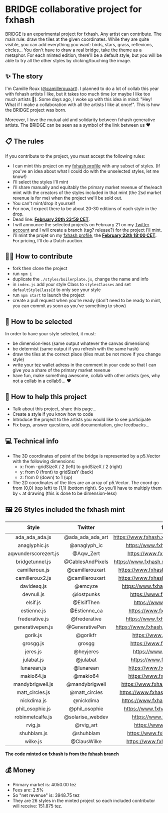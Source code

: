 BRIDGE collaborative project for fxhash
================

BRIDGE is an experimental project for fxhash. Any artist can contribute. 
The main rule: draw the tiles at the given coordinates. While they are quite visible, you can add everything you want: birds, stars, grass, reflexions, circles... You don't have to draw a real bridge, take the theme as a metaphor.
For each minted edition, there'll be a default style, but you will be able to try all the other styles by clicking/touching the image.

## ✨ The story

I'm Camille Roux ([@camillerouxart](https://twitter.com/camillerouxart)). I planned to do a lot of collab this year with fxhash artists I like, but it takes too much time (or maybe I like too much artists 🤣). Some days ago, I woke up with this idea in mind: "Hey! What if I make a collaboration with all the artists I like at once!".
This is how the BRIDGE project was born.

Moreover, I love the mutual aid and solidarity between fxhash generative artists. The BRIDGE can be seen as a symbol of the link between us ♥️

## 📋 The rules

If you contribute to the project, you must accept the following rules:

* I can mint this project on my [fxhash profile](https://www.fxhash.xyz/u/Camille%20Roux) with any subset of styles. (If you've an idea about what I could do with the unselected styles, let me know!)
* I'll select the styles I'll mint
* I'll share manually and equitably the primary market revenue of the/each mint with the creators of the styles included in that mint (the 2sd market revenue is for me) when the project we'll be sold out.
* You can't mint/drop it yourself
* For now, I expect there to be about 20-30 editions of each style in the drop. 
* Dead line: **[February 20th 23:59 CET](https://everytimezone.com/?t=62118480,563)**.
* I will announce the selected projects on February 21 on my [Twitter account](https://twitter.com/camillerouxart) and I will create a branch (tag? release?) for the project I'll mint.
* I'll mint the projet on my [fxhash profile](https://www.fxhash.xyz/u/Camille%20Roux), the **[February 22th 18:00 CET](https://everytimezone.com/?t=62118480,f3c)**. For pricing, I'll do a Dutch auction.

## 🧑‍💻 How to contribute

- fork then clone the project
- run `npm i`
- duplicate the `./styles/boilerplate.js`, change the name and info
- in `index.js` add your style Class to `stylesClasses` and set `defaultStyleClassId` to only see your style
- run `npm start` to launch the project
- create a pull request when you're ready (don't need to be ready to mint, you can commit as soon as you've something to show)

## 🤩 How to be selected

In order to have your style selected, it must:

* be dimension-less (same output whatever the canvas dimensions)
* be determist (same output if you refresh with the same hash)
* draw the tiles at the correct place (tiles must be not move if you change style)
* write your tez wallet adress in the comment in your code so that I can give you a share of the primary market revenue
* have fun, make something awesome, collab with other artists (yes, why not a collab in a collab!)... ♥️

## 🚀 How to help this project

- Talk about this project, share this page...
- Create a style if you know how to code
- Introduce the project to the artists you would like to see participate
- Fix bugs, answer questions, add documentation, give feedbacks...

## 💻 Technical info

- The 3D coordinates of point of the bridge is represented by a p5.Vector with the following dimensions:
  - x: from -gridSizeX / 2 (left) to gridSizeX / 2 (right)
  - y: from 0 (front) to gridSizeY (back)
  - z: from 0 (down) to 1 (up)
- The 2D coordinates of the tiles are an array of p5.Vector. The coord go from (0,0) (top left) to (1,1) (bottom right). So you'll have to multiply them by `s` at drawing (this is done to be dimension-less)

## 🖼 26 Styles included the fxhash mint

| Style | Twitter | fxhash | 💰 |
| :---: | :---: | :---: |  :---: |
| ada_ada_ada.js | @ada_ada_ada_art | https://www.fxhash.xyz/u/Ada%20Ada%20Ada | [✅](https://tzkt.io/opXhZ9r7BPBd79nC1yzQ4HScP58DtT6ZCAmuPVX5RPkkvZVPaNp) |
| anaglyphic.js | @anaglyph_ic | https://www.fxhash.xyz/u/anaglyphic | [✅](https://tzkt.io/ootMgYTjfzMrt5fsGyt2XZkTrRFLdX2SoZ9bEgtd4KHvGkZFL7B) |
| aqwunderscorezert.js | @Aqw_Zert | https://www.fxhash.xyz/u/Aqw_Zert | [✅](https://tzkt.io/oozV9KKev9BucftP2mBuYmZZJ3rFDbVnXmy9mETanMefNiWQdSJ) |
| bridgetunnel.js | @CablesAndPixels | https://www.fxhash.xyz/u/Laurent%20Houdard | [✅](https://tzkt.io/opNt8NfiufeF3bL4nuuN11neB1U2MC3Sz63H8u2xceehauTLQDL) |
| camilleroux.js | @camillerouxart | https://www.fxhash.xyz/u/Camille%20Roux | - |
| camilleroux2.js | @camillerouxart | https://www.fxhash.xyz/u/Camille%20Roux | - |
| davidesq.js | @emcyze | https://www.fxhash.xyz/u/David%20Esq | [✅](https://tzkt.io/opYSkCima6HnW5yMLiXrcPQRdjdTkkxTeB9bxTLgEVYzDvmN23D) |
| devnull.js | @lostpunks | https://www.fxhash.xyz/u/devnull | [✅](https://tzkt.io/oojDUm8EkuWvKDMFtkmQwMQdHtXpemHUafwaiGVkizkbZ6yybh7) |
| elsif.js | @ElsifThen | https://www.fxhash.xyz/u/elsif | [✅](https://tzkt.io/op3JXGym5hkfhGqrh47YFEcVcvtvFTaDCoNzqmjA5HsJsK8XL1D) |
| estienne.js | @Estienne_ca | https://www.fxhash.xyz/u/Estienne | [✅](https://tzkt.io/onrPc89oY6tNMhtW2mLHKgyvyNdMrLKDgiDNfYm9JkDBLN63rSv) |
| frederative.js | @frederative | https://www.fxhash.xyz/u/frederative | [✅](https://tzkt.io/opCiJduNMZX9hqaF6qjAXnaPSc5kr9fAGWokyiyoxQTcRCGEH5F) |
| generativepen.js | @GenerativePen | https://www.fxhash.xyz/u/Generative%20Pen | [✅](https://tzkt.io/opXh45eVgRf1qCQcUdFLCzrptsbkB2Woj69qq8nHaCZ65dxdvwo) |
| gorik.js | @gorikfr | https://www.fxhash.xyz/u/Gorik |  |
| grosgg.js | grosgg | https://www.fxhash.xyz/u/grosgg |  |
| jeres.js | @heyjeres | https://www.fxhash.xyz/u/jeres |  |
| julabat.js | @julabat | https://www.fxhash.xyz/u/julabat |  |
| lunarean.js | @lunarean | https://www.fxhash.xyz/u/lunarean |  |
| makio64.js | @makio64 | https://www.fxhash.xyz/u/Makio64 |  |
| mandybrigwell.js | @mandybrigwell | https://www.fxhash.xyz/u/mandybrigwell |  |
| matt_circles.js | @matt_circles | https://www.fxhash.xyz/u/Matt%20Circles | [✅](https://tzkt.io/op59cDYnjaPeiZvtoKBtzpQz9o2iLatNHPc3cnvSNZHwmXeDbZ5) |
| nickdima.js | @nickdima | https://www.fxhash.xyz/u/Nick%20Dima |  |
| phil_osophie.js | @phil_osophie | https://www.fxhash.xyz/u/phil_osophie |  |
| robinmetcalfe.js | @solarise_webdev | https://www.fxhash.xyz/u/Robin |  |
| rvig.js | @rvig_art | https://www.fxhash.xyz/u/rvig |  |
| shuhblam.js | @shuhblam | https://www.fxhash.xyz/u/shuhblam |  |
| wilke.js | @ClausWilke | https://www.fxhash.xyz/u/clauswilke |  |

**The code minted on fxhash is from the [fxhash](https://github.com/camilleroux/fxhash-bridge/tree/fxhash) branch**

## 💰 Money

- Primary market is: 4050.00 tez
- Fees are: 2.5%
- So "net revenue" is: 3948.75 tez
- They are 26 styles in the minted project so each included contributor will receive: 151.875 tez.
